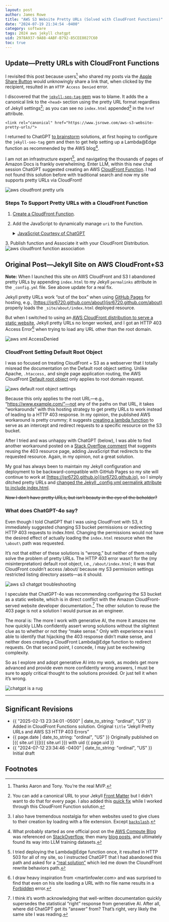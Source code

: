 ```yaml
---
layout: post
author: James Rowe
title: "AWS S3 Website Pretty URLs (Solved with CloudFront Functions)"
date: "2024-07-19 21:34:54 -0400"
category: software
tags: 2024 aws jekyll chatgpt
uid: 2978A937-9A88-4ABF-B792-85CEE8027C60
toc: true
---
```


## Update—Pretty URLs with CloudFront Functions

I revisited this post because users[^friends] who shared my posts via the [Apple Share Button](https://support.apple.com/guide/mac-help/use-the-share-menu-on-mac-mh40614/mac) would unknowingly share a link that, when clicked by the recipient, resulted in an `HTTP Access Denied` error.

I discovered that the [`jekyll-seo-tag` gem](https://github.com/jekyll/jekyll-seo-tag) was to blame. It adds the a canonical link to the `<head>` section using the pretty URL format regardless of Jekyll settings[^override]; as you can see no `index.html` appended[^nostalgia] in the `href` attribute.

`<link rel="canonical" href="https://www.jsrowe.com/aws-s3-website-pretty-urls/">`

I returned to ChatGPT [to brainstorm](https://github.com/jsr6720/llm-field-notes/blob/main/openai/chatgpt-4o/aws-pretty-urls-with-cloud-front/chatlog.txt) solutions, at first hoping to configure the `jekyll-seo-tag` gem and then to get help setting up a Lambda@Edge function as recommended by the AWS blog[^citation].

I am not an infrastructure expert[^broken], and navigating the thousands of pages of Amazon Docs is frankly overwhelming. Enter LLM, within this new chat session ChatGPT suggested creating an AWS [CloudFront Function](https://docs.aws.amazon.com/AmazonCloudFront/latest/DeveloperGuide/edge-functions.html). I had not found this solution before with traditional search and now my site supports pretty URLs via CloudFront!
 
<img src="/assets/posts-images/2024-07-19-aws-s3-website-pretty-urls/jekyll-site-pretty-urls-aws-cloudfront.png" alt="aws cloudfront pretty urls" class="center-img"/>

### Steps To Support Pretty URLs with a CloudFront Function
1.	[Create a CloudFront Function](https://us-east-1.console.aws.amazon.com/cloudfront/v3/home#/functions/create).
2.	Add the JavaScript to dynamically manage `uri` to the Function.
    <details>
    <summary><a href="https://github.com/jsr6720/llm-field-notes/blob/main/openai/chatgpt-4o/aws-pretty-urls-with-cloud-front/chatlog.txt#L626-L677" target="_blank">JavaScript Courtesy of ChatGPT</a></summary>
    <pre>
    function handler(event) {
        var request = event.request;
        var uri = request.uri;

        // If the request is for a directory without a slash, add it
        if (!uri.includes('.') && !uri.endsWith('/')) {
            uri += '/';
        }

        // Ensure all directory requests explicitly get index.html
        if (uri.endsWith('/')) {
            uri += 'index.html';
        }

        // Update the request URI
        request.uri = uri;
        return request;
    }
</pre>
</details>
3.	Publish function and Associate it with your CloudFront Distribution.
 
<img src="/assets/posts-images/2024-07-19-aws-s3-website-pretty-urls/cloud-front-viewer-request-association.png" alt="aws cloudfront function association" class="center-img img-stylish"/>

## Original Post—Jekyll Site on AWS CloudFront+S3

**Note:** When I launched this site on AWS CloudFront and S3 I abandoned pretty URLs by appending `index.html` to my Jekyll `permalinks` attribute in the `_config.yml` file. See above update for a real fix.


Jekyll pretty URLs work “out of the box” when using [GitHub Pages](https://pages.github.com) for hosting, e.g., [https://jsr6720.github.com/about](jsr6720.github.com/about) properly loads the `_site/about/index.html` deployed resource.

But when I switched to using an [AWS CloudFront distribution to serve a static website](https://docs.aws.amazon.com/Route53/latest/DeveloperGuide/getting-started-cloudfront-overview.html), Jekyll pretty URLs no longer worked, and I got an HTTP 403 Access Error[^fowler] when trying to load any URL other than the root domain.

 
<img src="/assets/posts-images/2024-07-19-aws-s3-website-pretty-urls/access-denied-no-slash.png" alt="aws xml AccessDenied" class="center-img"/>

### CloudFront Setting Default Root Object 

I was so focused on treating CloudFront + S3 as a webserver that I totally misread the documentation on the Default root object setting. Unlike Apache, `.htaccess,` and single page application routing, the AWS CloudFront [Default root object](https://docs.aws.amazon.com/AmazonCloudFront/latest/DeveloperGuide/DefaultRootObject.html) only applies to root domain request.
 
<img src="/assets/posts-images/aws-default-root-object-settings.png" alt="aws default root object settings" class="center-img img-stylish"/>

Because this only applies to the root URL—e.g., “https://www.example.com/”—not any of the paths on that URL, it takes “workarounds” with this hosting strategy to get pretty URLs to work instead of leading to a HTTP 403 response. In my opinion, the published AWS workaround is pretty crummy; it suggests [creating a lambda function](https://aws.amazon.com/blogs/compute/implementing-default-directory-indexes-in-amazon-s3-backed-amazon-cloudfront-origins-using-lambdaedge/) to serve as an intercept and redirect requests to a specific resource on the S3 bucket.

After I tried and was unhappy with ChatGPT (below), I was able to find another workaround posted on a [Stack Overflow comment](https://stackoverflow.com/questions/31017105/how-do-you-set-a-default-root-object-for-subdirectories-for-a-statically-hosted/69157535#69157535) that suggests reusing the 403 resource page, adding JavaScript that redirects to the requested resource. Again, in my opinion, not a great solution.

My goal has always been to maintain my Jekyll configuration and deployment to be backward-compatible with GitHub Pages so my site will continue to work at [https://jsr6720.github.io](jsr6720.github.io), so I simply ditched pretty URLs and [changed the Jekyll _config.yml permalink attribute to include index.html](https://github.com/jsr6720/jsr6720.github.io/commit/ff563a45470e49ccad10ff3ae85de08c9647cb89). 

~~Now I don’t have pretty URLs, but isn’t beauty in the eye of the beholder?~~

### What does ChatGPT-4o say?

Even though I told ChatGPT that I was using CloudFront with S3, it immediately suggested changing S3 bucket permissions or redirecting HTTP 403 requests to index.html. Changing the permissions would not have the desired effect of actually loading the `index.html` resource when the `\about\` path was requested.

It’s not that either of these solutions is “wrong,” but neither of them really solve the problem of pretty URLs. The HTTP 403 error wasn’t for the (my misinterpretation) default root object, i.e., `/about/index.html`; it was that CloudFront couldn’t access /about/ because my S3 permission settings restricted listing directory assets—as it should.

 
<img src="/assets/posts-images/aws-s3-chatgpt.png" alt="aws s3 chatgpt troubleshooting" class="center-img img-stylish"/>

I speculate that ChatGPT-4o was recommending configuring the S3 bucket as a static website, which is in direct conflict with the Amazon CloudFront-served website developer documentation.[^docs] The other solution to reuse the 403 page is not a solution I would pursue as an engineer.

The moral is: The more I work with generative AI, the more it amazes me how quickly LLMs confidently assert wrong solutions without the slightest clue as to whether or not they “make sense.” Only with experience was I able to identify that hijacking the 403 response didn’t make sense, and neither does creating a CloudFront Lambda@Edge function to redirect requests. On that second point, I concede, I may just be eschewing complexity.

So as I explore and adopt generative AI into my work, as models get more advanced and provide even more confidently wrong answers, I must be sure to apply critical thought to the solutions provided. Or just tell it when it’s wrong.

 
<img src="/assets/posts-images/chat-gpt-aws-you-are-wrong.png" alt="chatgpt is a rug" class="center-img img-stylish"/>

---

## Significant Revisions

- {{ "2025-02-13 23:34:01 -0500" | date_to_string: "ordinal", "US" }} Added in CloudFront Functions solution. Original `title` “Jekyll Pretty URLs and AWS S3 HTTP 403 Errors”
- {{ page.date | date_to_string: "ordinal", "US" }} Originally published on [{{ site.url }}]({{ site.url }}) with uid {{ page.uid }}
- {{ "2024-07-12 23:34:46 -0400" | date_to_string: "ordinal", "US" }} Initial draft

## Footnotes

[^friends]: Thanks Aaron and Tony. You’re the real MVP.

[^override]: You can add a canonical URL to your Jekyll [Front Matter](https://github.com/jekyll/jekyll-seo-tag/blob/master/docs/advanced-usage.md#setting-customized-canonical-url) but I didn’t want to do that for every page. I also added this [quick fix]( https://github.com/jsr6720/jsr6720.github.io/commit/66c3fd93f8a4f3e3edd8373244a66d5ed98caba1) while I worked through this CloudFront Function solution.

[^broken]: I tried deploying the Lambda@Edge function once, it resulted in HTTP 503 for all of my site, so I instructed ChatGPT that I had abandoned this path and asked for a [“real solution”]( https://github.com/jsr6720/llm-field-notes/blob/main/openai/chatgpt-4o/aws-pretty-urls-with-cloud-front/chatlog.txt#L529-L539) which led me down the CloundFront rewrite behaviors path.

[^nostalgia]: I also have tremendous nostalgia for when websites used to give clues to their creation by loading with a file extension. Except [`backslash`](https://www.explainxkcd.com/wiki/index.php/727:_Trade_Expert).

[^citation]: What probably started as one official post on the [AWS Compute Blog](https://aws.amazon.com/blogs/compute/implementing-default-directory-indexes-in-amazon-s3-backed-amazon-cloudfront-origins-using-lambdaedge/) was referenced on [StackOverflow](https://stackoverflow.com/questions/42741839/how-to-get-clean-urls-on-aws-cloudfront-s3), then many [blog posts](https://msucharski.eu/posts/hosting-static-site-s3/), and ultimately found its way into LLM training datasets.

[^docs]: I think it’s worth acknowledging that well-written documentation quickly supersedes the statistical “right” response from generative AI. After all, where did ChatGPT get its “answer” from? That’s right, very likely the same site I was reading.

[^fowler]: I draw heavy inspiration from <martinfowler.com> and was surprised to find that even on his site loading a URL with no file name results in a [Forbidden](/assets/posts-images/2024-07-19-aws-s3-website-pretty-urls/martin-fowler-no-pretty-urls.png) error.

